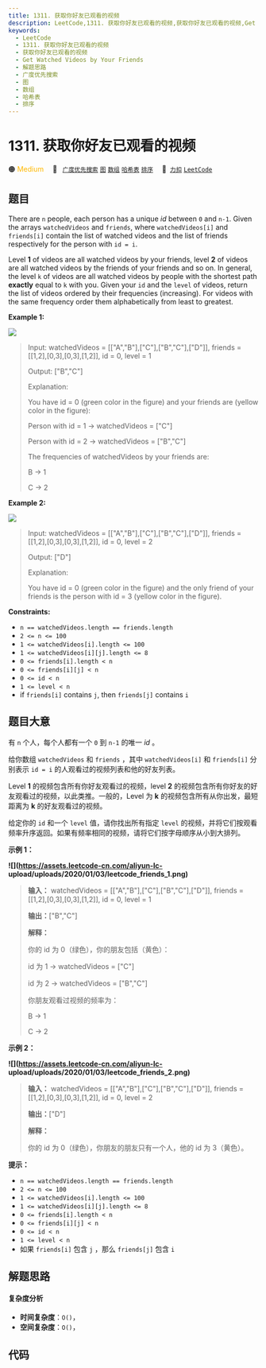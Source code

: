 ```yaml
---
title: 1311. 获取你好友已观看的视频
description: LeetCode,1311. 获取你好友已观看的视频,获取你好友已观看的视频,Get Watched Videos by Your Friends,解题思路,广度优先搜索,图,数组,哈希表,排序
keywords:
  - LeetCode
  - 1311. 获取你好友已观看的视频
  - 获取你好友已观看的视频
  - Get Watched Videos by Your Friends
  - 解题思路
  - 广度优先搜索
  - 图
  - 数组
  - 哈希表
  - 排序
---
```


# 1311. 获取你好友已观看的视频

🟠 <font color=#ffb800>Medium</font>&emsp; 🔖&ensp; [`广度优先搜索`](/tag/breadth-first-search.md) [`图`](/tag/graph.md) [`数组`](/tag/array.md) [`哈希表`](/tag/hash-table.md) [`排序`](/tag/sorting.md)&emsp; 🔗&ensp;[`力扣`](https://leetcode.cn/problems/get-watched-videos-by-your-friends) [`LeetCode`](https://leetcode.com/problems/get-watched-videos-by-your-friends)

## 题目

There are `n` people, each person has a unique _id_ between `0` and `n-1`.
Given the arrays `watchedVideos` and `friends`, where `watchedVideos[i]` and
`friends[i]` contain the list of watched videos and the list of friends
respectively for the person with `id = i`.

Level **1** of videos are all watched videos by your friends, level **2** of
videos are all watched videos by the friends of your friends and so on. In
general, the level `k` of videos are all watched videos by people with the
shortest path **exactly** equal to `k` with you. Given your `id` and the
`level` of videos, return the list of videos ordered by their frequencies
(increasing). For videos with the same frequency order them alphabetically
from least to greatest.



**Example 1:**

**![](https://assets.leetcode.com/uploads/2020/01/02/leetcode_friends_1.png)**

> Input: watchedVideos = [["A","B"],["C"],["B","C"],["D"]], friends = [[1,2],[0,3],[0,3],[1,2]], id = 0, level = 1
> 
> Output: ["B","C"] 
> 
> Explanation: 
> 
> You have id = 0 (green color in the figure) and your friends are (yellow color in the figure):
> 
> Person with id = 1 -> watchedVideos = ["C"] 
> 
> Person with id = 2 -> watchedVideos = ["B","C"] 
> 
> The frequencies of watchedVideos by your friends are: 
> 
> B -> 1 
> 
> C -> 2

**Example 2:**

**![](https://assets.leetcode.com/uploads/2020/01/02/leetcode_friends_2.png)**

> Input: watchedVideos = [["A","B"],["C"],["B","C"],["D"]], friends = [[1,2],[0,3],[0,3],[1,2]], id = 0, level = 2
> 
> Output: ["D"]
> 
> Explanation: 
> 
> You have id = 0 (green color in the figure) and the only friend of your friends is the person with id = 3 (yellow color in the figure).

**Constraints:**

  * `n == watchedVideos.length == friends.length`
  * `2 <= n <= 100`
  * `1 <= watchedVideos[i].length <= 100`
  * `1 <= watchedVideos[i][j].length <= 8`
  * `0 <= friends[i].length < n`
  * `0 <= friends[i][j] < n`
  * `0 <= id < n`
  * `1 <= level < n`
  * if `friends[i]` contains `j`, then `friends[j]` contains `i`


## 题目大意

有 `n` 个人，每个人都有一个  `0` 到 `n-1` 的唯一 _id_  。

给你数组 `watchedVideos`  和 `friends` ，其中 `watchedVideos[i]`  和 `friends[i]` 分别表示
`id = i` 的人观看过的视频列表和他的好友列表。

Level **1**  的视频包含所有你好友观看过的视频，level **2**  的视频包含所有你好友的好友观看过的视频，以此类推。一般的，Level
为 **k**  的视频包含所有从你出发，最短距离为 **k**  的好友观看过的视频。

给定你的 `id`  和一个 `level` 值，请你找出所有指定 `level`
的视频，并将它们按观看频率升序返回。如果有频率相同的视频，请将它们按字母顺序从小到大排列。



**示例 1：**

**![](https://assets.leetcode-cn.com/aliyun-lc-
upload/uploads/2020/01/03/leetcode_friends_1.png)**

> 
> 
> 
> 
> 
> **输入：** watchedVideos = [["A","B"],["C"],["B","C"],["D"]], friends = [[1,2],[0,3],[0,3],[1,2]], id = 0, level = 1
> 
> **输出：**["B","C"] 
> 
> **解释：**
> 
> 你的 id 为 0（绿色），你的朋友包括（黄色）：
> 
> id 为 1 -> watchedVideos = ["C"] 
> 
> id 为 2 -> watchedVideos = ["B","C"] 
> 
> 你朋友观看过视频的频率为：
> 
> B -> 1 
> 
> C -> 2
> 
> 

**示例 2：**

**![](https://assets.leetcode-cn.com/aliyun-lc-
upload/uploads/2020/01/03/leetcode_friends_2.png)**

> 
> 
> 
> 
> 
> **输入：** watchedVideos = [["A","B"],["C"],["B","C"],["D"]], friends = [[1,2],[0,3],[0,3],[1,2]], id = 0, level = 2
> 
> **输出：**["D"]
> 
> **解释：**
> 
> 你的 id 为 0（绿色），你朋友的朋友只有一个人，他的 id 为 3（黄色）。
> 
> 



**提示：**

  * `n == watchedVideos.length == friends.length`
  * `2 <= n <= 100`
  * `1 <= watchedVideos[i].length <= 100`
  * `1 <= watchedVideos[i][j].length <= 8`
  * `0 <= friends[i].length < n`
  * `0 <= friends[i][j] < n`
  * `0 <= id < n`
  * `1 <= level < n`
  * 如果 `friends[i]` 包含 `j` ，那么 `friends[j]` 包含 `i`


## 解题思路

#### 复杂度分析

- **时间复杂度**：`O()`，
- **空间复杂度**：`O()`，

## 代码

```javascript

```
